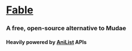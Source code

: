 # [Fable](https://discord.com/api/oauth2/authorize?client_id=1041970851559522304&scope=applications.commands)

### A free, open-source alternative to Mudae

#### Heavily powered by [AniList](https://anilist.co/) APIs
